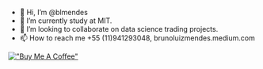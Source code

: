 - 👋 Hi, I’m @blmendes
- 🌱 I’m currently study at MIT.
- 💞️ I’m looking to collaborate on data science trading projects.
- 📫 How to reach me +55 (11)941293048, brunoluizmendes.medium.com

[!["Buy Me A Coffee"](https://www.buymeacoffee.com/assets/img/custom_images/orange_img.png)](https://www.buymeacoffee.com/brunoluizmendes)
